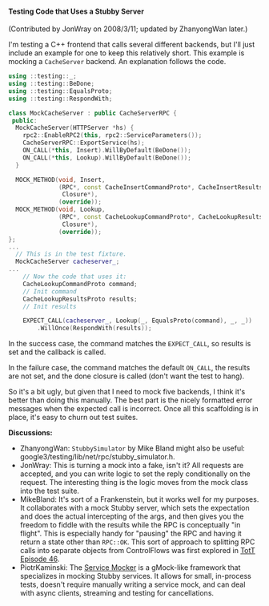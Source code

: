 #### Testing Code that Uses a Stubby Server

(Contributed by JonWray on 2008/3/11; updated by ZhanyongWan later.)

I'm testing a C++ frontend that calls several different backends, but I'll just
include an example for one to keep this relatively short. This example is
mocking a `CacheServer` backend. An explanation follows the code.

```cpp
using ::testing::_;
using ::testing::BeDone;
using ::testing::EqualsProto;
using ::testing::RespondWith;

class MockCacheServer : public CacheServerRPC {
 public:
  MockCacheServer(HTTPServer *hs) {
    rpc2::EnableRPC2(this, rpc2::ServiceParameters());
    CacheServerRPC::ExportService(hs);
    ON_CALL(*this, Insert).WillByDefault(BeDone());
    ON_CALL(*this, Lookup).WillByDefault(BeDone());
  }

  MOCK_METHOD(void, Insert,
              (RPC*, const CacheInsertCommandProto*, CacheInsertResultsProto*,
               Closure*),
              (override));
  MOCK_METHOD(void, Lookup,
              (RPC*, const CacheLookupCommandProto*, CacheLookupResultsProto*,
               Closure*),
              (override));
};
...
  // This is in the test fixture.
  MockCacheServer cacheserver_;
...
    // Now the code that uses it:
    CacheLookupCommandProto command;
    // Init command
    CacheLookupResultsProto results;
    // Init results

    EXPECT_CALL(cacheserver_, Lookup(_, EqualsProto(command), _, _))
        .WillOnce(RespondWith(results));
```

In the success case, the command matches the `EXPECT_CALL`, so results is set
and the callback is called.

In the failure case, the command matches the default `ON_CALL`, the results are
not set, and the done closure is called (don't want the test to hang).

So it's a bit ugly, but given that I need to mock five backends, I think it's
better than doing this manually. The best part is the nicely formatted error
messages when the expected call is incorrect. Once all this scaffolding is in
place, it's easy to churn out test suites.

**Discussions:**

*   ZhanyongWan: `StubbySimulator` by Mike Bland might also be useful:
    google3/testing/lib/net/rpc/stubby_simulator.h.
*   JonWray: This is turning a mock into a fake, isn't it? All requests are
    accepted, and you can write logic to set the reply conditionally on the
    request. The interesting thing is the logic moves from the mock class into
    the test suite.
*   MikeBland: It's sort of a Frankenstein, but it works well for my purposes.
    It collaborates with a mock Stubby server, which sets the expectation and
    does the actual intercepting of the args, and then gives you the freedom to
    fiddle with the results while the RPC is conceptually "in flight". This is
    especially handy for "pausing" the RPC and having it return a state other
    than `RPC::OK`. This sort of approach to splitting RPC calls into separate
    objects from ControlFlows was first explored in
    [TotT Episode 46](http://tott/2007/06/episode-46-encapsulated-rpcs-or.html).
*   PiotrKaminski: The [Service Mocker](http://go/servicemocker) is a gMock-like
    framework that specializes in mocking Stubby services. It allows for small,
    in-process tests, doesn't require manually writing a service mock, and can
    deal with async clients, streaming and testing for cancellations.
